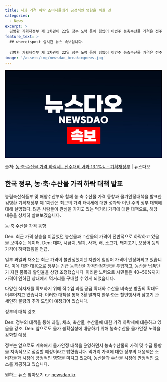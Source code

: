 ```yaml
---
title: 사과 가격 하락 소비자들에게 긍정적인 영향을 끼칠 것
categories:
  - News
excerpt: >
  김병환 기획재정부 제 1차관이 22일 정부 노력 등에 힘입어 이번주 농축수산물 가격은 전주 대비 점차 하락하…
feature_text: >
  ## whereispost 실시간 뉴스 속보입니다.

  김병환 기획재정부 제 1차관이 22일 정부 노력 등에 힘입어 이번주 농축수산물 가격은 전주 대비 점차 하락하…
image: '/assets/img/newsdao_breakingnews.jpg'
---
```


![뉴스다오 속보](/assets/img/newsdao_breakingnews.jpg)

<p>출처: <a href="https://newsdao.kr/3402" rel="dofollow">농·축·수산물 가격 하락세…전주대비 사과 13.1%↓ - 기획재정부</a> | 뉴스다오</p>

<h2 data-ke-size="size26">한국 정부, 농·축·수산물 가격 하락 대책 발표</h2>
농림축산식품부 및 해양수산부와 함께 농·축·수산물 가격 동향과 물가안정대책을 발표한 김병환 기획재정부 제 1차관은 최근의 가격 하락세에 대한 성과와 이번 주의 정부 대책에 대해 설명했다. 많은 사람들이 관심을 가지고 있는 먹거리 가격에 대한 대책으로, 해당 내용을 상세히 살펴보겠습니다.

<p data-ke-size="size16">농·축·수산물 가격 동향</p>
Den: 최근 가격 상승을 이끌었던 농산물과 수산물의 가격이 전반적으로 하락하고 있음을 보여주는 데이터.
Den: 대파, 시금치, 딸기, 사과, 배, 소고기, 돼지고기, 오징어 등의 가격이 하락했음을 언급.

일부 과일과 채소는 최근 가격이 불안정했지만 지원에 힘입어 가격이 안정화되고 있습니다. 이에 대한 대응으로 정부는 긴급 농축산물 가격안정자금을 투입하고, 농산물 납품단가 지원 품목과 할인율을 상향 조정했습니다. 이러한 노력으로 시민들은 40~50%까지 가격이 인하된 상태에서 먹거리를 구매할 수 있게 되었습니다.

다양한 식자재를 확보하기 위해 직수입 과일 공급 확대와 수산물 비축분 방출의 확대도 이루어지고 있습니다. 이러한 대책을 통해 3월 말까지 한우·한돈 할인행사와 닭고기 관세인하 물량의 추가 도입이 예정되어 있습니다.

<p data-ke-size="size16">정부의 대책 강조</p>
Den: 정부의 대책을 통해 과일, 채소, 축산물, 수산물에 대한 가격 하락세에 대응하고 있음을 강조.
Den: 앞으로도 물가 불확실성에 대응하기 위해 농축수산물 물가안정 노력을 강화할 예정.

정부는 앞으로도 계속해서 물가안정 대책을 운영하면서 농축수산물의 가격 및 수급 동향을 지속적으로 점검할 예정이라고 밝혔습니다. 먹거리 가격에 대한 정부의 대응책은 소비자들과 시장에 긍정적인 영향을 미치고 있으며, 농산물과 수산물 시장에 안정적인 요소를 제공하고 있습니다. 

원하는 뉴스 찾아보기 👉 <a href="https://newsdao.kr" rel="dofollow">newsdao.kr</a>



